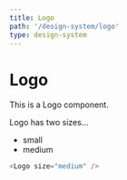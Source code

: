 ```yaml
---
title: Logo
path: '/design-system/logo'
type: design-system
---
```


# Logo

This is a Logo component.

Logo has two sizes...

- small
- medium

```js
<Logo size="medium" />
```
